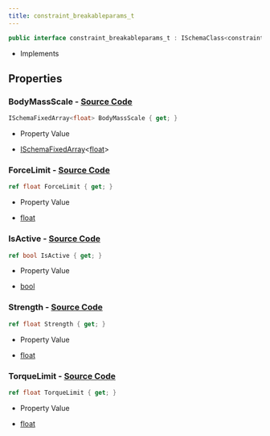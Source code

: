 ```yaml
---
title: constraint_breakableparams_t
---
```


```csharp
public interface constraint_breakableparams_t : ISchemaClass<constraint_breakableparams_t>, ISchemaField, ISchemaClass, INativeHandle
```

- Implements

## Properties

### **BodyMassScale** - [Source Code](https://github.com/swiftly-solution/swiftlys2/blob/main/managed/src/SwiftlyS2.Generated/Schemas/Interfaces/constraint_breakableparams_t.cs#L22)

```csharp
ISchemaFixedArray<float> BodyMassScale { get; }
```

- Property Value

- [ISchemaFixedArray](/docs/api/shared/schemas/ischemafixedarray-1)<[float](https://learn.microsoft.com/dotnet/api/system.single)>

### **ForceLimit** - [Source Code](https://github.com/swiftly-solution/swiftlys2/blob/main/managed/src/SwiftlyS2.Generated/Schemas/Interfaces/constraint_breakableparams_t.cs#L18)

```csharp
ref float ForceLimit { get; }
```

- Property Value

- [float](https://learn.microsoft.com/dotnet/api/system.single)

### **IsActive** - [Source Code](https://github.com/swiftly-solution/swiftlys2/blob/main/managed/src/SwiftlyS2.Generated/Schemas/Interfaces/constraint_breakableparams_t.cs#L24)

```csharp
ref bool IsActive { get; }
```

- Property Value

- [bool](https://learn.microsoft.com/dotnet/api/system.boolean)

### **Strength** - [Source Code](https://github.com/swiftly-solution/swiftlys2/blob/main/managed/src/SwiftlyS2.Generated/Schemas/Interfaces/constraint_breakableparams_t.cs#L16)

```csharp
ref float Strength { get; }
```

- Property Value

- [float](https://learn.microsoft.com/dotnet/api/system.single)

### **TorqueLimit** - [Source Code](https://github.com/swiftly-solution/swiftlys2/blob/main/managed/src/SwiftlyS2.Generated/Schemas/Interfaces/constraint_breakableparams_t.cs#L20)

```csharp
ref float TorqueLimit { get; }
```

- Property Value

- [float](https://learn.microsoft.com/dotnet/api/system.single)

